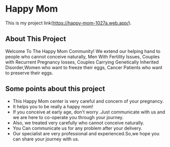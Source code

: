 # Happy Mom

This is my project link(https://happy-mom-1027a.web.app/).

## About This Project

Welcome To The Happy Mom Community! We extend our helping hand to people who cannot conceive naturally, Men With Fertility Issues, Couples with Recurrent Pregnancy losses, Couples Carrying Genetically Inherited Disorder,Women who want to freeze their eggs,
Cancer Patients who want to preserve their eggs.

## Some points about this project

- This Happy Mom center is very careful and concern of your pregnancy.
- It helps you to be really a happy mom!
- If you conceive at early age, don't worry .Just communicate with us and we are here to co-operate you through your journey.
- Also, we treated very carefully who cannot conceive naturally.
- You Can communicate us for any problem after your delivery.
- Our specialist are very professional and experienced.So,we hope you can share your journey with us.
